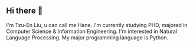 ## Hi there 👋

I'm Tzu-En Liu, u can call me Hane.
I'm currently studying PHD, majored in Computer Science & Information Engineering.
I'm interested in Natural Language Processing.
My major programming language is Python.

<!--
**hane1818/hane1818** is a ✨ _special_ ✨ repository because its `README.md` (this file) appears on your GitHub profile.

Here are some ideas to get you started:

- 🔭 I’m currently working on ...
- 🌱 I’m currently learning ...
- 👯 I’m looking to collaborate on ...
- 🤔 I’m looking for help with ...
- 💬 Ask me about ...
- 📫 How to reach me: ...
- 😄 Pronouns: ...
- ⚡ Fun fact: ...
-->
